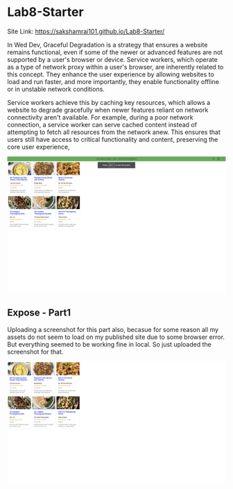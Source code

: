 # Lab8-Starter

Site Link: https://sakshamrai101.github.io/Lab8-Starter/

In Wed Dev, Graceful Degradation is a strategy that ensures a website remains functional, even if some of the newer or advanced features are not supported by a user's browser or device. Service workers, which operate as a type of network proxy within a user's browser, are inherently related to this concept. They enhance the user experience by allowing websites to load and run faster, and more importantly, they enable functionality offline or in unstable network conditions.

Service workers achieve this by caching key resources, which allows a website to degrade gracefully when newer features reliant on network connectivity aren't available. For example, during a poor network connection, a service worker can serve cached content instead of attempting to fetch all resources from the network anew. This ensures that users still have access to critical functionality and content, preserving the core user experience, 

![PWA](pwa.png "Screenshot Example")


## Expose - Part1 

Uploading a screenshot for this part also, becasue for some reason all my assets do not seem to load on my published site due to some browser error. But everything seemed to be working fine in local. So just uploaded the screenshot for that. 

![PWA](Part-expose.png "Expose Example")
